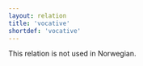 ```yaml
---
layout: relation
title: 'vocative'
shortdef: 'vocative'
---
```


This relation is not used in Norwegian.
<!-- Interlanguage links updated Čt lis 12 09:43:40 CET 2020 -->
